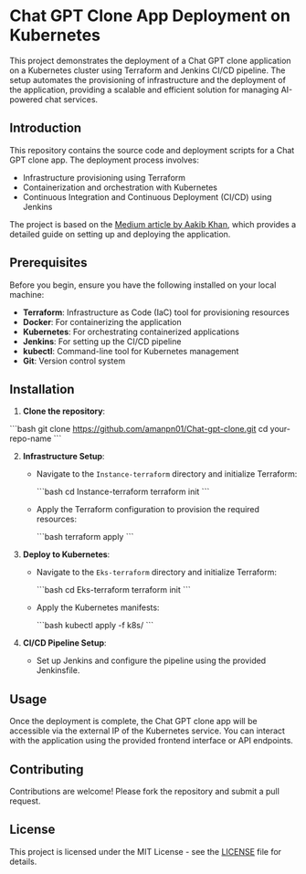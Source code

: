 
# Chat GPT Clone App Deployment on Kubernetes

This project demonstrates the deployment of a Chat GPT clone application on a Kubernetes cluster using Terraform and Jenkins CI/CD pipeline. The setup automates the provisioning of infrastructure and the deployment of the application, providing a scalable and efficient solution for managing AI-powered chat services.

## Introduction

This repository contains the source code and deployment scripts for a Chat GPT clone app. The deployment process involves:
- Infrastructure provisioning using Terraform
- Containerization and orchestration with Kubernetes
- Continuous Integration and Continuous Deployment (CI/CD) using Jenkins

The project is based on the [Medium article by Aakib Khan](https://aakibkhan1.medium.com/project-11-deployment-of-chat-gpt-clone-app-on-kubernetes-using-terraform-and-jenkins-ci-cd-904d9460aaf5), which provides a detailed guide on setting up and deploying the application.

## Prerequisites

Before you begin, ensure you have the following installed on your local machine:

- **Terraform**: Infrastructure as Code (IaC) tool for provisioning resources
- **Docker**: For containerizing the application
- **Kubernetes**: For orchestrating containerized applications
- **Jenkins**: For setting up the CI/CD pipeline
- **kubectl**: Command-line tool for Kubernetes management
- **Git**: Version control system

## Installation

1. **Clone the repository**:

\```bash
   git clone https://github.com/amanpn01/Chat-gpt-clone.git
   cd your-repo-name
\```

2. **Infrastructure Setup**:

   - Navigate to the `Instance-terraform` directory and initialize Terraform:

     \```bash
     cd Instance-terraform
     terraform init
     \```

   - Apply the Terraform configuration to provision the required resources:

     \```bash
     terraform apply
     \```

3. **Deploy to Kubernetes**:

   - Navigate to the `Eks-terraform` directory and initialize Terraform:

     \```bash
     cd Eks-terraform
     terraform init
     \```

   - Apply the Kubernetes manifests:

     \```bash
     kubectl apply -f k8s/
     \```

5. **CI/CD Pipeline Setup**:

   - Set up Jenkins and configure the pipeline using the provided Jenkinsfile.

## Usage

Once the deployment is complete, the Chat GPT clone app will be accessible via the external IP of the Kubernetes service. You can interact with the application using the provided frontend interface or API endpoints.

## Contributing

Contributions are welcome! Please fork the repository and submit a pull request.

## License

This project is licensed under the MIT License - see the [LICENSE](LICENSE) file for details.